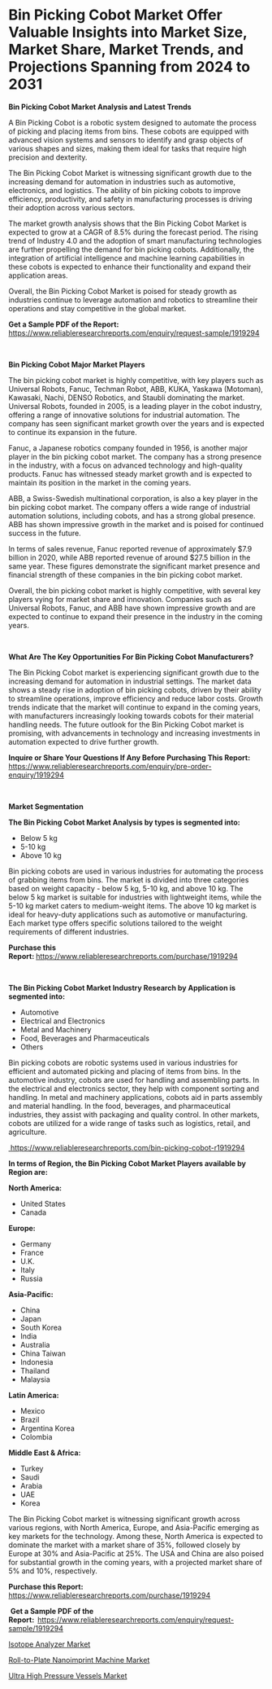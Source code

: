 <p><h1>Bin Picking Cobot Market Offer Valuable Insights into Market Size, Market Share, Market Trends, and Projections Spanning from 2024 to 2031</h1></p><p><strong>Bin Picking Cobot Market Analysis and Latest Trends</strong></p>
<p><p>A Bin Picking Cobot is a robotic system designed to automate the process of picking and placing items from bins. These cobots are equipped with advanced vision systems and sensors to identify and grasp objects of various shapes and sizes, making them ideal for tasks that require high precision and dexterity.</p><p>The Bin Picking Cobot Market is witnessing significant growth due to the increasing demand for automation in industries such as automotive, electronics, and logistics. The ability of bin picking cobots to improve efficiency, productivity, and safety in manufacturing processes is driving their adoption across various sectors.</p><p>The market growth analysis shows that the Bin Picking Cobot Market is expected to grow at a CAGR of 8.5% during the forecast period. The rising trend of Industry 4.0 and the adoption of smart manufacturing technologies are further propelling the demand for bin picking cobots. Additionally, the integration of artificial intelligence and machine learning capabilities in these cobots is expected to enhance their functionality and expand their application areas.</p><p>Overall, the Bin Picking Cobot Market is poised for steady growth as industries continue to leverage automation and robotics to streamline their operations and stay competitive in the global market.</p></p>
<p><strong>Get a Sample PDF of the Report:&nbsp;</strong> <a href="https://www.reliableresearchreports.com/enquiry/request-sample/1919294">https://www.reliableresearchreports.com/enquiry/request-sample/1919294</a></p>
<p>&nbsp;</p>
<p><strong>Bin Picking Cobot Major Market Players</strong></p>
<p><p>The bin picking cobot market is highly competitive, with key players such as Universal Robots, Fanuc, Techman Robot, ABB, KUKA, Yaskawa (Motoman), Kawasaki, Nachi, DENSO Robotics, and Staubli dominating the market. Universal Robots, founded in 2005, is a leading player in the cobot industry, offering a range of innovative solutions for industrial automation. The company has seen significant market growth over the years and is expected to continue its expansion in the future.</p><p>Fanuc, a Japanese robotics company founded in 1956, is another major player in the bin picking cobot market. The company has a strong presence in the industry, with a focus on advanced technology and high-quality products. Fanuc has witnessed steady market growth and is expected to maintain its position in the market in the coming years.</p><p>ABB, a Swiss-Swedish multinational corporation, is also a key player in the bin picking cobot market. The company offers a wide range of industrial automation solutions, including cobots, and has a strong global presence. ABB has shown impressive growth in the market and is poised for continued success in the future.</p><p>In terms of sales revenue, Fanuc reported revenue of approximately $7.9 billion in 2020, while ABB reported revenue of around $27.5 billion in the same year. These figures demonstrate the significant market presence and financial strength of these companies in the bin picking cobot market.</p><p>Overall, the bin picking cobot market is highly competitive, with several key players vying for market share and innovation. Companies such as Universal Robots, Fanuc, and ABB have shown impressive growth and are expected to continue to expand their presence in the industry in the coming years.</p></p>
<p>&nbsp;</p>
<p><strong>What Are The Key Opportunities For Bin Picking Cobot Manufacturers?</strong></p>
<p><p>The Bin Picking Cobot market is experiencing significant growth due to the increasing demand for automation in industrial settings. The market data shows a steady rise in adoption of bin picking cobots, driven by their ability to streamline operations, improve efficiency and reduce labor costs. Growth trends indicate that the market will continue to expand in the coming years, with manufacturers increasingly looking towards cobots for their material handling needs. The future outlook for the Bin Picking Cobot market is promising, with advancements in technology and increasing investments in automation expected to drive further growth.</p></p>
<p><strong>Inquire or Share Your Questions If Any Before Purchasing This Report:</strong> <a href="https://www.reliableresearchreports.com/enquiry/pre-order-enquiry/1919294">https://www.reliableresearchreports.com/enquiry/pre-order-enquiry/1919294</a></p>
<p>&nbsp;</p>
<p><strong>Market Segmentation</strong></p>
<p><strong>The Bin Picking Cobot Market Analysis by types is segmented into:</strong></p>
<p><ul><li>Below 5 kg</li><li>5-10 kg</li><li>Above 10 kg</li></ul></p>
<p><p>Bin picking cobots are used in various industries for automating the process of grabbing items from bins. The market is divided into three categories based on weight capacity - below 5 kg, 5-10 kg, and above 10 kg. The below 5 kg market is suitable for industries with lightweight items, while the 5-10 kg market caters to medium-weight items. The above 10 kg market is ideal for heavy-duty applications such as automotive or manufacturing. Each market type offers specific solutions tailored to the weight requirements of different industries.</p></p>
<p><strong>Purchase this Report:&nbsp;</strong><a href="https://www.reliableresearchreports.com/purchase/1919294">https://www.reliableresearchreports.com/purchase/1919294</a></p>
<p>&nbsp;</p>
<p><strong>The Bin Picking Cobot Market Industry Research by Application is segmented into:</strong></p>
<p><ul><li>Automotive</li><li>Electrical and Electronics</li><li>Metal and Machinery</li><li>Food, Beverages and Pharmaceuticals</li><li>Others</li></ul></p>
<p><p>Bin picking cobots are robotic systems used in various industries for efficient and automated picking and placing of items from bins. In the automotive industry, cobots are used for handling and assembling parts. In the electrical and electronics sector, they help with component sorting and handling. In metal and machinery applications, cobots aid in parts assembly and material handling. In the food, beverages, and pharmaceutical industries, they assist with packaging and quality control. In other markets, cobots are utilized for a wide range of tasks such as logistics, retail, and agriculture.</p></p>
<p><a href="https://www.reliableresearchreports.com/bin-picking-cobot-r1919294">&nbsp;https://www.reliableresearchreports.com/bin-picking-cobot-r1919294</a></p>
<p><strong>In terms of Region, the Bin Picking Cobot Market Players available by Region are:</strong></p>
<p>
    <p> <strong> North America: </strong>
        <ul>
            <li>United States</li>
            <li>Canada</li>
        </ul>
        </p> 
    <p> <strong> Europe: </strong>
        <ul>
            <li>Germany</li>
            <li>France</li>
            <li>U.K.</li>
            <li>Italy</li>
            <li>Russia</li>
        </ul>
        </p> 
    <p> <strong> Asia-Pacific: </strong>
        <ul>
            <li>China</li>
            <li>Japan</li>
            <li>South Korea</li>
            <li>India</li>
            <li>Australia</li>
            <li>China Taiwan</li>
            <li>Indonesia</li>
            <li>Thailand</li>
            <li>Malaysia</li>
        </ul>
        </p> 
    <p> <strong> Latin America: </strong>
        <ul>
            <li>Mexico</li>
            <li>Brazil</li>
            <li>Argentina Korea</li>
            <li>Colombia</li>
        </ul>
        </p> 
    <p> <strong> Middle East & Africa: </strong>
        <ul>
            <li>Turkey</li>
            <li>Saudi</li>
            <li>Arabia</li>
            <li>UAE</li>
            <li>Korea</li>
        </ul>
    </p>
    </p>
<p><p>The Bin Picking Cobot market is witnessing significant growth across various regions, with North America, Europe, and Asia-Pacific emerging as key markets for the technology. Among these, North America is expected to dominate the market with a market share of 35%, followed closely by Europe at 30% and Asia-Pacific at 25%. The USA and China are also poised for substantial growth in the coming years, with a projected market share of 5% and 10%, respectively.</p></p>
<p><strong>Purchase this Report: </strong><a href="https://www.reliableresearchreports.com/purchase/1919294">https://www.reliableresearchreports.com/purchase/1919294</a></p>
<p>&nbsp;<strong>Get a Sample PDF of the Report:&nbsp;&nbsp;</strong><a href="https://www.reliableresearchreports.com/enquiry/request-sample/1919294">https://www.reliableresearchreports.com/enquiry/request-sample/1919294</a></p>
<p><strong></strong></p>
<p><p><a href="https://www.linkedin.com/pulse/isotope-analyzer-market-report-reveals-latest-trends-growth-opportunities-xgpyf?trackingId=01OYqIxQZbqvt6Jnf8PRsA%3D%3D">Isotope Analyzer Market</a></p><p><a href="https://github.com/mabutironaldo/Market-Research-Report-List-4/blob/main/roll-to-plate-nanoimprint-machine-market.md">Roll-to-Plate Nanoimprint Machine Market</a></p><p><a href="https://www.linkedin.com/pulse/ultra-high-pressure-vessels-market-key-successful-business-strategy-nt5rf?trackingId=c52SBcHlHPSIpM92vj1TlQ%3D%3D">Ultra High Pressure Vessels Market</a></p></p>